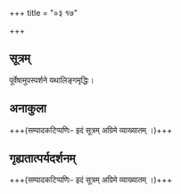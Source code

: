 +++
title = "०३ १७"

+++
## सूत्रम्
पूर्वेषामुपस्पर्शने यथालिङ्गमृद्धिः।
## अनाकुला
+++(सम्पादकटिप्पणिः- इदं सूत्रम् अग्रिमे व्याख्यातम् ।)+++

## गृह्यतात्पर्यदर्शनम्
+++(सम्पादकटिप्पणिः- इदं सूत्रम् अग्रिमे व्याख्यातम् ।)+++
